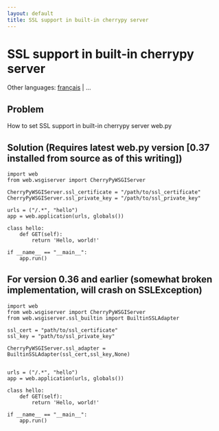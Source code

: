 ```yaml
---
layout: default
title: SSL support in built-in cherrypy server
---
```


# SSL support in built-in cherrypy server

Other languages: [français](/../cookbook/ssl/fr) | ...

## Problem

How to set SSL support in built-in cherrypy server web.py

## Solution (Requires latest web.py version [0.37 installed from source as of this writing])
    import web
    from web.wsgiserver import CherryPyWSGIServer
    
    CherryPyWSGIServer.ssl_certificate = "/path/to/ssl_certificate"
    CherryPyWSGIServer.ssl_private_key = "/path/to/ssl_private_key"
       
    urls = ("/.*", "hello")
    app = web.application(urls, globals())

    class hello:
        def GET(self):
            return 'Hello, world!'

    if __name__ == "__main__":
        app.run()

## For version 0.36 and earlier (somewhat broken implementation, will crash on SSLException)

    import web
    from web.wsgiserver import CherryPyWSGIServer
    from web.wsgiserver.ssl_builtin import BuiltinSSLAdapter
    
    ssl_cert = "path/to/ssl_certificate"
    ssl_key = "path/to/ssl_private_key"
    
    CherryPyWSGIServer.ssl_adapter = BuiltinSSLAdapter(ssl_cert,ssl_key,None)


    urls = ("/.*", "hello")
    app = web.application(urls, globals())

    class hello:
        def GET(self):
            return 'Hello, world!'

    if __name__ == "__main__":
        app.run()